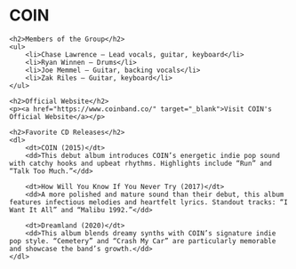<!DOCTYPE html>
<html lang="en">
<head>
    <meta charset="UTF-8">
    <meta name="viewport" content="width=device-width, initial-scale=1.0">
    <title>COIN - Favorite Musical Group</title>
</head>
<body>
    <h1>COIN</h1>

    <h2>Members of the Group</h2>
    <ul>
        <li>Chase Lawrence – Lead vocals, guitar, keyboard</li>
        <li>Ryan Winnen – Drums</li>
        <li>Joe Memmel – Guitar, backing vocals</li>
        <li>Zak Riles – Guitar, keyboard</li>
    </ul>

    <h2>Official Website</h2>
    <p><a href="https://www.coinband.co/" target="_blank">Visit COIN's Official Website</a></p>

    <h2>Favorite CD Releases</h2>
    <dl>
        <dt>COIN (2015)</dt>
        <dd>This debut album introduces COIN’s energetic indie pop sound with catchy hooks and upbeat rhythms. Highlights include “Run” and “Talk Too Much.”</dd>

        <dt>How Will You Know If You Never Try (2017)</dt>
        <dd>A more polished and mature sound than their debut, this album features infectious melodies and heartfelt lyrics. Standout tracks: “I Want It All” and “Malibu 1992.”</dd>

        <dt>Dreamland (2020)</dt>
        <dd>This album blends dreamy synths with COIN’s signature indie pop style. “Cemetery” and “Crash My Car” are particularly memorable and showcase the band’s growth.</dd>
    </dl>
</body>
</html>
